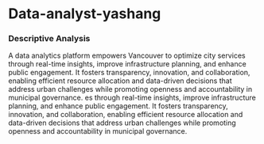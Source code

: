 # Data-analyst-yashang
### Descriptive Analysis 
A data analytics platform empowers Vancouver to optimize city services through real-time insights, improve infrastructure planning, and enhance public engagement. It fosters transparency, innovation, and collaboration, enabling efficient resource allocation and data-driven decisions that address urban challenges while promoting openness and accountability in municipal governance.
es through real-time insights, improve infrastructure planning, and enhance public engagement. It fosters transparency, innovation, and collaboration, enabling efficient resource allocation and data-driven decisions that address urban challenges while promoting openness and accountability in municipal governance.
